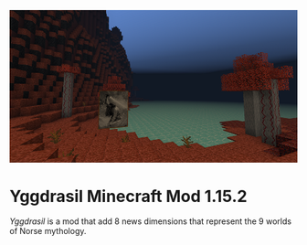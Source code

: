 ![Yggdrasil](https://raw.githubusercontent.com/DavidMontandon/Yggdrasil/master/muspelheim.png)

# Yggdrasil Minecraft Mod 1.15.2
*Yggdrasil* is a mod that add 8 news dimensions that represent the 9 worlds of Norse mythology.
